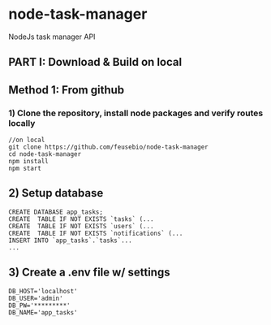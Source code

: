 # node-task-manager
NodeJs task manager API
## PART I: Download & Build on local

## Method 1: From github
### 1) Clone the repository, install node packages  and verify routes locally

``` 
//on local
git clone https://github.com/feusebio/node-task-manager
cd node-task-manager
npm install
npm start
```
## 2) Setup database
``` 
CREATE DATABASE app_tasks;
CREATE  TABLE IF NOT EXISTS `tasks` (...
CREATE  TABLE IF NOT EXISTS `users` (...
CREATE  TABLE IF NOT EXISTS `notifications` (...
INSERT INTO `app_tasks`.`tasks`...
...
```
## 3) Create a .env file w/ settings
``` 
DB_HOST='localhost'
DB_USER='admin'
DB_PW='*********'
DB_NAME='app_tasks'
```